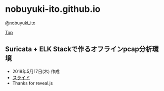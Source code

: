 # nobuyuki-ito.github.io

[@nobuyuki_ito](https://twitter.com/nobuyuki_ito)

[Top](https://nobuyuki-ito.github.io/)

## Suricata + ELK Stackで作るオフラインpcap分析環境

* 2018年5月17日(木) 作成
* [スライド](https://nobuyuki-ito.github.io/suricata-elk.html)
* Thanks for reveal.js

